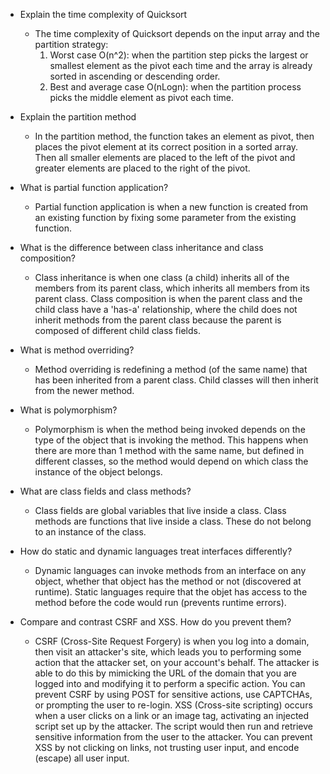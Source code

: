 - Explain the time complexity of Quicksort
  - The time complexity of Quicksort depends on the input array and the partition strategy:
    1. Worst case O(n^2): when the partition step picks the largest or smallest element as the pivot each time and the array is already sorted in ascending or descending order.
    2. Best and average case O(nLogn): when the partition process picks the middle element as pivot each time.


- Explain the partition method
  - In the partition method, the function takes an element as pivot, then places the pivot element at its correct position in a sorted array. Then all smaller elements are placed to the left of the pivot and greater elements are placed to the right of the pivot.


- What is partial function application?
  - Partial function application is when a new function is created from an existing function by fixing some parameter from the existing function.


- What is the difference between class inheritance and class composition?
  - Class inheritance is when one class (a child) inherits all of the members from its parent class, which inherits all members from its parent class. Class composition is when the parent class and the child class have a 'has-a' relationship, where the child does not inherit methods from the parent class because the parent is composed of different child class fields.


- What is method overriding?
  - Method overriding is redefining a method (of the same name) that has been inherited from a parent class. Child classes will then inherit from the newer method.


- What is polymorphism?
  - Polymorphism is when the method being invoked depends on the type of the object that is invoking the method. This happens when there are more than 1 method with the same name, but defined in different classes, so the method would depend on which class the instance of the object belongs.


- What are class fields and class methods?
  - Class fields are global variables that live inside a class. Class methods are functions that live inside a class. These do not belong to an instance of the class.


- How do static and dynamic languages treat interfaces differently?
  - Dynamic languages can invoke methods from an interface on any object, whether that object has the method or not (discovered at runtime). Static languages require that the objet has access to the method before the code would run (prevents runtime errors).


- Compare and contrast CSRF and XSS. How do you prevent them?
  - CSRF (Cross-Site Request Forgery) is when you log into a domain, then visit an attacker's site, which leads you to performing some action that the attacker set, on your account's behalf. The attacker is able to do this by mimicking the URL of the domain that you are logged into and modifying it to perform a specific action. You can prevent CSRF by using POST for sensitive actions, use CAPTCHAs, or prompting the user to re-login. XSS (Cross-site scripting) occurs when a user clicks on a link or an image tag, activating an injected script set up by the attacker. The script would then run and retrieve sensitive information from the user to the attacker. You can prevent XSS by not clicking on links, not trusting user input, and encode (escape) all user input.
